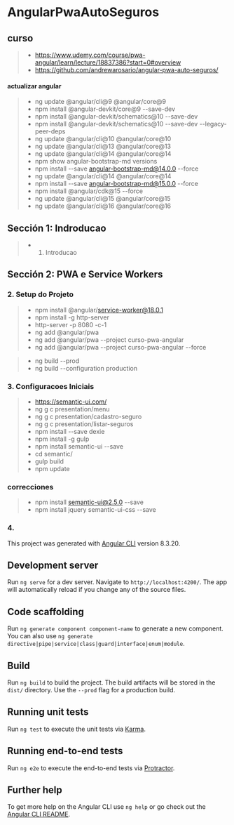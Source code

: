 # AngularPwaAutoSeguros



## curso
>- https://www.udemy.com/course/pwa-angular/learn/lecture/18837386?start=0#overview
>- https://github.com/andrewarosario/angular-pwa-auto-seguros/


#### actualizar angular
>- ng update @angular/cli@9 @angular/core@9
>- npm install @angular-devkit/core@9 --save-dev
>- npm install @angular-devkit/schematics@10 --save-dev
>- npm install @angular-devkit/schematics@10 --save-dev --legacy-peer-deps
>- ng update @angular/cli@10 @angular/core@10
>- ng update @angular/cli@13 @angular/core@13
>- ng update @angular/cli@14 @angular/core@14
>- npm show angular-bootstrap-md versions
>- npm install --save angular-bootstrap-md@14.0.0 --force
>- ng update @angular/cli@14 @angular/core@14
>- npm install --save angular-bootstrap-md@15.0.0 --force
>- npm install @angular/cdk@15 --force
>- ng update @angular/cli@15 @angular/core@15
>- ng update @angular/cli@16 @angular/core@16


## Sección 1: Indroducao
>- 1. Introducao

## Sección 2: PWA e Service Workers

### 2. Setup do Projeto
>- npm install @angular/service-worker@18.0.1
>- npm install -g http-server
>- http-server -p 8080 -c-1
>- ng add @angular/pwa
>- ng add @angular/pwa --project curso-pwa-angular
>- ng add @angular/pwa --project curso-pwa-angular --force

>- ng build --prod
>- ng build --configuration production

### 3. Configuracoes Iniciais
>- https://semantic-ui.com/
>- ng g c presentation/menu
>- ng g c presentation/cadastro-seguro
>- ng g c presentation/listar-seguros
>- npm install --save dexie
>- npm install -g gulp
>- npm install semantic-ui --save
>- cd semantic/
>- gulp build
>- npm update

### correcciones
>- npm install semantic-ui@2.5.0 --save
>- npm install jquery semantic-ui-css --save



### 4. 


This project was generated with [Angular CLI](https://github.com/angular/angular-cli) version 8.3.20.

## Development server

Run `ng serve` for a dev server. Navigate to `http://localhost:4200/`. The app will automatically reload if you change any of the source files.

## Code scaffolding

Run `ng generate component component-name` to generate a new component. You can also use `ng generate directive|pipe|service|class|guard|interface|enum|module`.

## Build

Run `ng build` to build the project. The build artifacts will be stored in the `dist/` directory. Use the `--prod` flag for a production build.

## Running unit tests

Run `ng test` to execute the unit tests via [Karma](https://karma-runner.github.io).

## Running end-to-end tests

Run `ng e2e` to execute the end-to-end tests via [Protractor](http://www.protractortest.org/).

## Further help

To get more help on the Angular CLI use `ng help` or go check out the [Angular CLI README](https://github.com/angular/angular-cli/blob/master/README.md).
